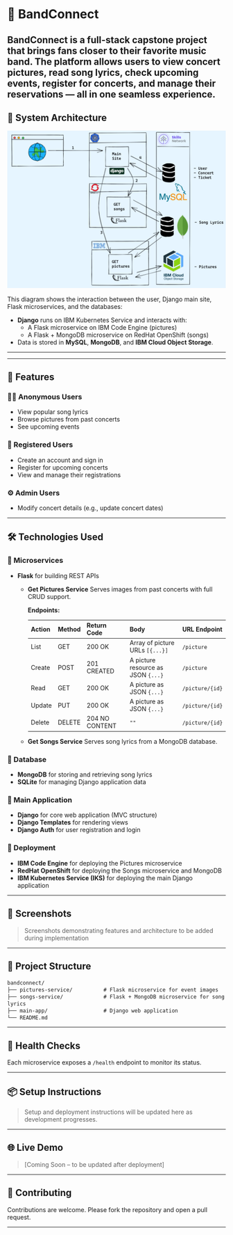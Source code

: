# 🎸 BandConnect

## **BandConnect** is a full-stack capstone project that brings fans closer to their favorite music band. The platform allows users to view concert pictures, read song lyrics, check upcoming events, register for concerts, and manage their reservations — all in one seamless experience.

## 🧱 System Architecture

![System Design](system_architecture.png)

This diagram shows the interaction between the user, Django main site, Flask microservices, and the databases:

- **Django** runs on IBM Kubernetes Service and interacts with:
  - A Flask microservice on IBM Code Engine (pictures)
  - A Flask + MongoDB microservice on RedHat OpenShift (songs)
- Data is stored in **MySQL**, **MongoDB**, and **IBM Cloud Object Storage**.

---

---

## 🚀 Features

### 🧑‍🎤 Anonymous Users

- View popular song lyrics
- Browse pictures from past concerts
- See upcoming events

### 🔐 Registered Users

- Create an account and sign in
- Register for upcoming concerts
- View and manage their registrations

### ⚙️ Admin Users

- Modify concert details (e.g., update concert dates)

---

## 🛠️ Technologies Used

### 🔹 Microservices

- **Flask** for building REST APIs

  - **Get Pictures Service**
    Serves images from past concerts with full CRUD support.

    **Endpoints:**

    | Action | Method | Return Code    | Body                               | URL Endpoint    |
    | ------ | ------ | -------------- | ---------------------------------- | --------------- |
    | List   | GET    | 200 OK         | Array of picture URLs `[{...}]`    | `/picture`      |
    | Create | POST   | 201 CREATED    | A picture resource as JSON `{...}` | `/picture`      |
    | Read   | GET    | 200 OK         | A picture as JSON `{...}`          | `/picture/{id}` |
    | Update | PUT    | 200 OK         | A picture as JSON `{...}`          | `/picture/{id}` |
    | Delete | DELETE | 204 NO CONTENT | `""`                               | `/picture/{id}` |

  - **Get Songs Service**
    Serves song lyrics from a MongoDB database.

### 🔹 Database

- **MongoDB** for storing and retrieving song lyrics
- **SQLite** for managing Django application data

### 🔹 Main Application

- **Django** for core web application (MVC structure)
- **Django Templates** for rendering views
- **Django Auth** for user registration and login

### 🔹 Deployment

- **IBM Code Engine** for deploying the Pictures microservice
- **RedHat OpenShift** for deploying the Songs microservice and MongoDB
- **IBM Kubernetes Service (IKS)** for deploying the main Django application

---

## 📸 Screenshots

> Screenshots demonstrating features and architecture to be added during implementation

---

## 🧭 Project Structure

```
bandconnect/
├── pictures-service/          # Flask microservice for event images
├── songs-service/             # Flask + MongoDB microservice for song lyrics
├── main-app/                  # Django web application
└── README.md
```

---

## 🧪 Health Checks

Each microservice exposes a `/health` endpoint to monitor its status.

---

## 📦 Setup Instructions

> Setup and deployment instructions will be updated here as development progresses.

---

## 🌐 Live Demo

> [Coming Soon – to be updated after deployment]

---

## 🤝 Contributing

Contributions are welcome. Please fork the repository and open a pull request.

---
